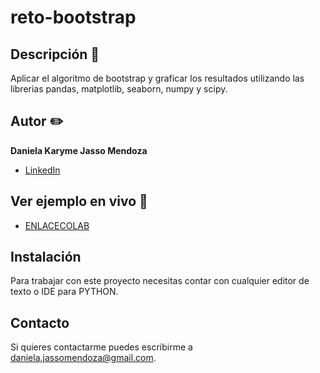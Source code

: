 # reto-bootstrap
## Descripción 📝

Aplicar el algoritmo de bootstrap y graficar los resultados utilizando las librerias pandas, matplotlib, seaborn, numpy y scipy.

## Autor ✏️
**Daniela Karyme Jasso Mendoza**


* [LinkedIn](www.linkedin.com/in/daniela-karyme-jasso-mendoza-82a8681a0)


## Ver ejemplo en vivo 👀
- [ENLACECOLAB](https://colab.research.google.com/drive/1H_Npf2lso7zMviIqL3IA3yAur00DrtZl?usp=sharing)

## Instalación
Para trabajar con este proyecto necesitas contar con cualquier editor de texto o IDE para PYTHON.

## Contacto
Si quieres contactarme puedes escribirme a daniela.jassomendoza@gmail.com.
